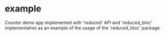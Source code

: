 # example

Counter demo app implemented with 'reduced' API and 'reduced_bloc' implementation as an example of the usage of the 'reduced_bloc' package.
